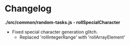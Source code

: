 # Changelog

**./src/common/random-tasks.js - rollSpecialCharacter**
* Fixed special character generation glitch.
	* Replaced 'rollIntegerRange' with 'rollArrayElement'
